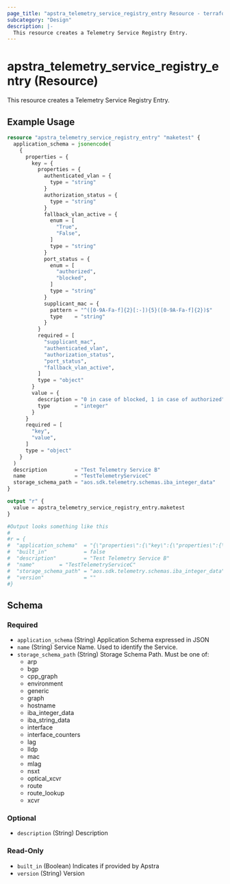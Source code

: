 ```yaml
---
page_title: "apstra_telemetry_service_registry_entry Resource - terraform-provider-apstra"
subcategory: "Design"
description: |-
  This resource creates a Telemetry Service Registry Entry.
---
```


# apstra_telemetry_service_registry_entry (Resource)

This resource creates a Telemetry Service Registry Entry.


## Example Usage

```terraform
resource "apstra_telemetry_service_registry_entry" "maketest" {
  application_schema = jsonencode(
    {
      properties = {
        key = {
          properties = {
            authenticated_vlan = {
              type = "string"
            }
            authorization_status = {
              type = "string"
            }
            fallback_vlan_active = {
              enum = [
                "True",
                "False",
              ]
              type = "string"
            }
            port_status = {
              enum = [
                "authorized",
                "blocked",
              ]
              type = "string"
            }
            supplicant_mac = {
              pattern = "^([0-9A-Fa-f]{2}[:-]){5}([0-9A-Fa-f]{2})$"
              type    = "string"
            }
          }
          required = [
            "supplicant_mac",
            "authenticated_vlan",
            "authorization_status",
            "port_status",
            "fallback_vlan_active",
          ]
          type = "object"
        }
        value = {
          description = "0 in case of blocked, 1 in case of authorized"
          type        = "integer"
        }
      }
      required = [
        "key",
        "value",
      ]
      type = "object"
    }
  )
  description         = "Test Telemetry Service B"
  name                = "TestTelemetryServiceC"
  storage_schema_path = "aos.sdk.telemetry.schemas.iba_integer_data"
}

output "r" {
  value = apstra_telemetry_service_registry_entry.maketest
}

#Output looks something like this
#
#r = {
#  "application_schema"  = "{\"properties\":{\"key\":{\"properties\":{\"authenticated_vlan\":{\"type\":\"string\"},\"authorization_status\":{\"type\":\"string\"},\"fallback_vlan_active\":{\"enum\":[\"True\",\"False\"],\"type\":\"string\"},\"port_status\":{\"enum\":[\"authorized\",\"blocked\"],\"type\":\"string\"},\"supplicant_mac\":{\"pattern\":\"^([0-9A-Fa-f]{2}[:-]){5}([0-9A-Fa-f]{2})$\",\"type\":\"string\"}},\"required\":[\"supplicant_mac\",\"authenticated_vlan\",\"authorization_status\",\"port_status\",\"fallback_vlan_active\"],\"type\":\"object\"},\"value\":{\"description\":\"0 in case of blocked, 1 in case of authorized\",\"type\":\"integer\"}},\"required\":[\"key\",\"value\"],\"type\":\"object\"}"
#  "built_in"            = false
#  "description"         = "Test Telemetry Service B"
#  "name"        = "TestTelemetryServiceC"
#  "storage_schema_path" = "aos.sdk.telemetry.schemas.iba_integer_data"
#  "version"             = ""
#}
```

<!-- schema generated by tfplugindocs -->
## Schema

### Required

- `application_schema` (String) Application Schema expressed in JSON
- `name` (String) Service Name. Used to identify the Service.
- `storage_schema_path` (String) Storage Schema Path. Must be one of:
  - arp
  - bgp
  - cpp_graph
  - environment
  - generic
  - graph
  - hostname
  - iba_integer_data
  - iba_string_data
  - interface
  - interface_counters
  - lag
  - lldp
  - mac
  - mlag
  - nsxt
  - optical_xcvr
  - route
  - route_lookup
  - xcvr

### Optional

- `description` (String) Description

### Read-Only

- `built_in` (Boolean) Indicates if provided by Apstra
- `version` (String) Version



